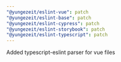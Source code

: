 ```yaml
---
"@yungezeit/eslint-vue": patch
"@yungezeit/eslint-base": patch
"@yungezeit/eslint-cypress": patch
"@yungezeit/eslint-storybook": patch
"@yungezeit/eslint-typescript": patch
---
```


Added typescript-eslint parser for vue files
